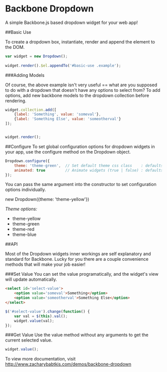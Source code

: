 Backbone Dropdown
=================
A simple Backbone.js based dropdown widget for your web app!

##Basic Use

To create a dropdown box, instantiate, render and append the element to the DOM.
```javascript
var widget = new Dropdown();
                
widget.render().$el.appendTo('#basic-use .example');
```
###Adding Models

Of course, the above example isn't very useful == what are you supposed to do with a dropdown that doesn't have any options to select from? To add options, add new backbone models to the dropdown collection before rendering.

```javascript
widget.collection.add([
    {label: 'Something', value: 'someval'},
    {label: 'Something Else', value: 'someotherval'}
]);


widget.render();
```

##Configure
To set global configuration options for dropdown widgets in your app, use the configure method on the Dropdown object.

```javascript
Dropdown.configure({
    theme: 'theme-green',  // Set default theme css class    : defaults to 'theme-green'.
    animated: true         // Animate widgets (true | false) : defaults to true.
});
```

You can pass the same argument into the constructor to set configuration options individually.

new Dropdown({theme: 'theme-yellow'})

*Theme options:*
* theme-yellow
* theme-green
* theme-red
* theme-blue

##API

Most of the Dropdown widgets inner workings are self explanatory and standard for Backbone. Lucky for you there are a couple convenience methods that will make your job easier!

###Set Value
You can set the value programatically, and the widget's view will update automatically.

```html
<select id='select-value'>
    <option value='someval'>Something</option>
    <option value='someotherval'>Something Else</option>
</select>
```
```javascript
$('#select-value').change(function() {
    var val = $(this).val();
    widget.value(val);
});
```

###Get Value
Use the value method without any arguments to get the current selected value.

```javascript
widget.value();
```

To view more documentation, visit http://www.zacharybabtkis.com/demos/backbone-dropdown

